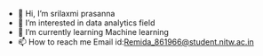 - 👋 Hi, I’m srilaxmi prasanna
- 👀 I’m interested in data analytics field
- 🌱 I’m currently learning Machine learning
- 📫 How to reach me Email id:Remida_861966@student.nitw.ac.in

<!---
srilaxmi123/srilaxmi123 is a ✨ special ✨ repository because its `README.md` (this file) appears on your GitHub profile.
You can click the Preview link to take a look at your changes.
--->
